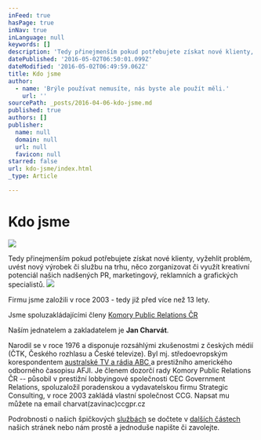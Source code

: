 ```yaml
---
inFeed: true
hasPage: true
inNav: true
inLanguage: null
keywords: []
description: 'Tedy přinejmenším pokud potřebujete získat nové klienty, vyžehlit problém, uvést nový výrobek či službu na trhu, něco zorganizovat či využít kreativní potenciál našich nadšených PR, marketingový, reklamních a grafických specialistů.'
datePublished: '2016-05-02T06:50:01.099Z'
dateModified: '2016-05-02T06:49:59.062Z'
title: Kdo jsme
author:
  - name: 'Brýle používat nemusíte, nás byste ale použít měli.'
    url: ''
sourcePath: _posts/2016-04-06-kdo-jsme.md
published: true
authors: []
publisher:
  name: null
  domain: null
  url: null
  favicon: null
starred: false
url: kdo-jsme/index.html
_type: Article

---
```

# Kdo jsme
![](https://s3-us-west-2.amazonaws.com/the-grid-img/p/261438afc0b214a465aeee41b6b4488c4a5ee5a1.jpg)

Tedy přinejmenším pokud potřebujete získat nové klienty, vyžehlit problém, uvést nový výrobek či službu na trhu, něco zorganizovat či využít kreativní potenciál našich nadšených PR, marketingový, reklamních a grafických specialistů.
![](https://the-grid-user-content.s3-us-west-2.amazonaws.com/2f989f49-bf6a-4569-9a2b-c24f3d4412ae.jpg)

Firmu jsme založili v roce 2003 - tedy již před více než 13 lety. 

Jsme spoluzakládajícími členy [Komory Public Relations ČR][0]

Naším jednatelem a zakladatelem je **Jan Charvát**.

Narodil se v roce 1976 a disponuje rozsáhlými zkušenostmi z českých médií (ČTK, Českého rozhlasu a České televize). Byl mj. středoevropským korespondentem [australské TV a rádia ABC ][1]a prestižního amerického odborného časopisu AFJI. Je členem dozorčí rady Komory Public Relations ČR -- působil v prestižní lobbyingové společnosti CEC Government Relations, spoluzaložil poradenskou a vydavatelskou firmu Strategic Consulting, v roce 2003 zakládá vlastní společnost CCG. Napsat mu můžete na email charvat(zavinac)ccgpr.cz 

Podrobnosti o našich špičkových [službách][2] se dočtete v [dalších částech][3] našich stránek nebo nám prostě a jednoduše napište či zavolejte. 

[0]: http://www.komorapr.cz/
[1]: http://www.abc.net.au/
[2]: http://www.ccgpr.cz/co-umime-a-jak/
[3]: http://www.ccgpr.cz/case-studies/